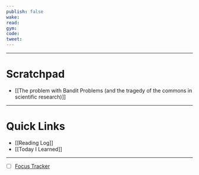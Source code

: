 ```yaml
---
publish: false
wake:
read:
gym:
code:
tweet:
---
```

***
# Scratchpad
- [[The problem with Bandit Problems (and the tragedy of the commons in scientific research)]]



---
# Quick Links
- [[Reading Log]]
- [[Today I Learned]]
***
- [ ] [Focus Tracker](https://docs.google.com/spreadsheets/d/18ZL9CSRxE2z7pTKcaPGe3749GMO9Ov2UjVsRMQqShBk/edit#gid=696776801)
